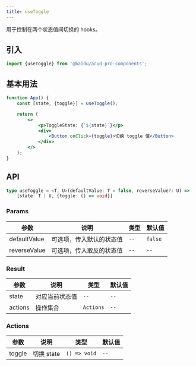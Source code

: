 ```yaml
---
title: useToggle
---
```


用于控制在两个状态值间切换的 hooks。

## 引入

```js
import {useToggle} from '@baidu/acud-pro-components';
```

## 基本用法

```jsx live fff
function App() {
    const [state, {toggle}] = useToggle();

    return (
        <>
            <p>ToggleState: {`${state}`}</p>
            <div>
                <Button onClick={toggle}>切换 toggle 值</Button>
            </div>
        </>
    );
}
```

## API

```typescript static
type useToggle = <T, U>(defaultValue: T = false, reverseValue?: U) =>
    [state: T | U, {toggle: () => void}]
```

### Params

| 参数         | 说明                     | 类型 | 默认值  |
| ------------ | ------------------------ | ---- | ------- |
| defaultValue | 可选项，传入默认的状态值 | `--` | `false` |
| reverseValue | 可选项，传入取反的状态值 | `--` | `--`    |

### Result

| 参数    | 说明           | 类型      | 默认值 |
| ------- | -------------- | --------- | ------ |
| state   | 对应当前状态值 | `--`      | `--`   |
| actions | 操作集合       | `Actions` | `--`   |

### Actions

| 参数   | 说明       | 类型         | 默认值 |
| ------ | ---------- | ------------ | ------ |
| toggle | 切换 state | `() => void` | `--`   |
